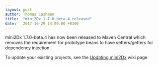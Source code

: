 ```yaml
---
layout: post
author: Thomas Cashman
title:  "mini2Dx 1.7.0-beta.4 released"
date:   2017-10-29 14:00:00 +0300
---
```


mini2Dx 1.7.0-beta.4 has now been released to Maven Central which removes the requirement for prototype beans to have setters/getters for dependency injection.

To update your existing projects, see the [Updating mini2Dx](https://github.com/mini2Dx/mini2Dx/wiki/Updating-mini2Dx) wiki page.
<!--more-->